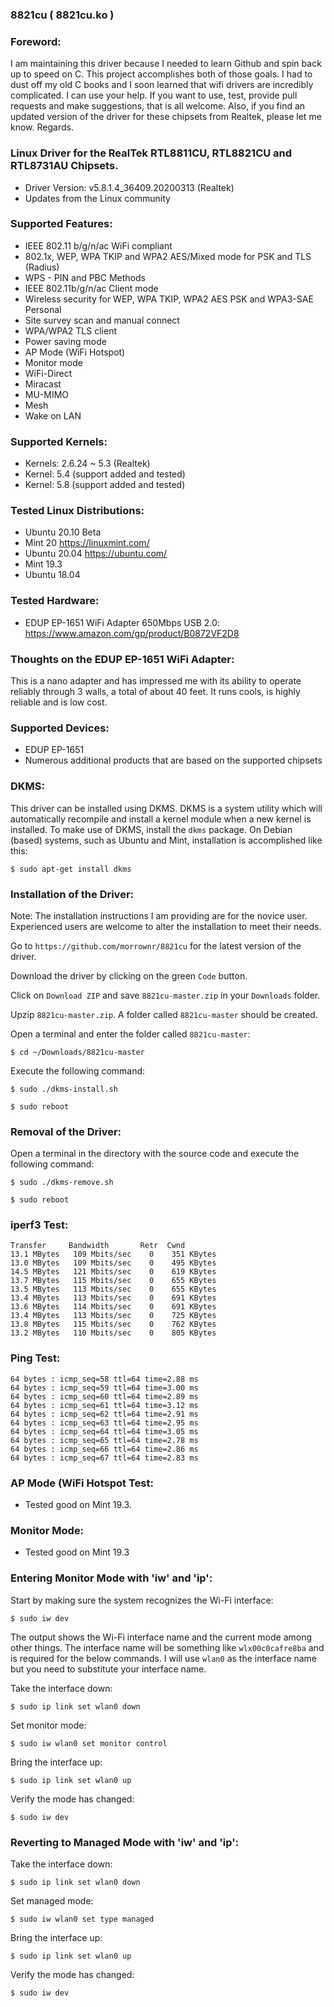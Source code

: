 ### 8821cu ( 8821cu.ko )

### Foreword:

I am maintaining this driver because I needed to learn Github and spin
back up to speed on C. This project accomplishes both of those goals. I
had to dust off my old C books and I soon learned that wifi drivers are
incredibly complicated. I can use your help. If you want to use, test,
provide pull requests and make suggestions, that is all welcome. Also,
if you find an updated version of the driver for these chipsets from
Realtek, please let me know. Regards.

### Linux Driver for the RealTek RTL8811CU, RTL8821CU and RTL8731AU Chipsets.

- Driver Version: v5.8.1.4_36409.20200313 (Realtek)
- Updates from the Linux community

### Supported Features:

- IEEE 802.11 b/g/n/ac WiFi compliant
- 802.1x, WEP, WPA TKIP and WPA2 AES/Mixed mode for PSK and TLS (Radius)
- WPS - PIN and PBC Methods
- IEEE 802.11b/g/n/ac Client mode
- Wireless security for WEP, WPA TKIP, WPA2 AES PSK and WPA3-SAE Personal
- Site survey scan and manual connect
- WPA/WPA2 TLS client
- Power saving mode
- AP Mode (WiFi Hotspot)
- Monitor mode
- WiFi-Direct
- Miracast
- MU-MIMO
- Mesh
- Wake on LAN

### Supported Kernels:

- Kernels: 2.6.24 ~ 5.3 (Realtek)
- Kernel:  5.4 (support added and tested)
- Kernel:  5.8 (support added and tested)

### Tested Linux Distributions:

- Ubuntu 20.10 Beta
- Mint 20 			https://linuxmint.com/
- Ubuntu 20.04 		https://ubuntu.com/
- Mint 19.3
- Ubuntu 18.04

### Tested Hardware:

- EDUP EP-1651 WiFi Adapter 650Mbps USB 2.0:  https://www.amazon.com/gp/product/B0872VF2D8

### Thoughts on the EDUP EP-1651 WiFi Adapter:

This is a nano adapter and has impressed me with its ability to operate reliably through 3 walls, a total of about 40 feet. It runs cools, is highly reliable and is low cost.

### Supported Devices:

* EDUP EP-1651
* Numerous additional products that are based on the supported chipsets

### DKMS:
This driver can be installed using DKMS. DKMS is a system utility which will automatically recompile and install a kernel module when a new kernel is installed. To make use of DKMS, install the `dkms` package. On Debian (based) systems, such as Ubuntu and Mint, installation is accomplished like this:
```
$ sudo apt-get install dkms
```

### Installation of the Driver:

Note: The installation instructions I am providing are for the novice user. Experienced users are welcome to alter the installation to meet their needs.

Go to `https://github.com/morrownr/8821cu` for the latest version of the driver.

Download the driver by clicking on the green `Code` button.

Click on `Download ZIP` and save `8821cu-master.zip` in your `Downloads` folder.

Upzip `8821cu-master.zip`. A folder called `8821cu-master` should be created.

Open a terminal and enter the folder called `8821cu-master`:

```
$ cd ~/Downloads/8821cu-master
```

Execute the following command:
```
$ sudo ./dkms-install.sh
```
```
$ sudo reboot
```
### Removal of the Driver:

Open a terminal in the directory with the source code and execute the following command:
```
$ sudo ./dkms-remove.sh
```
```
$ sudo reboot
```

### iperf3 Test:

```
Transfer     Bandwidth       Retr  Cwnd
13.1 MBytes   109 Mbits/sec    0    351 KBytes
13.0 MBytes   109 Mbits/sec    0    495 KBytes
14.5 MBytes   121 Mbits/sec    0    619 KBytes
13.7 MBytes   115 Mbits/sec    0    655 KBytes
13.5 MBytes   113 Mbits/sec    0    655 KBytes
13.4 MBytes   113 Mbits/sec    0    691 KBytes
13.6 MBytes   114 Mbits/sec    0    691 KBytes
13.4 MBytes   113 Mbits/sec    0    725 KBytes
13.8 MBytes   115 Mbits/sec    0    762 KBytes
13.2 MBytes   110 Mbits/sec    0    805 KBytes
```

### Ping Test:

```
64 bytes : icmp_seq=58 ttl=64 time=2.88 ms
64 bytes : icmp_seq=59 ttl=64 time=3.00 ms
64 bytes : icmp_seq=60 ttl=64 time=2.89 ms
64 bytes : icmp_seq=61 ttl=64 time=3.12 ms
64 bytes : icmp_seq=62 ttl=64 time=2.91 ms
64 bytes : icmp_seq=63 ttl=64 time=2.95 ms
64 bytes : icmp_seq=64 ttl=64 time=3.05 ms
64 bytes : icmp_seq=65 ttl=64 time=2.78 ms
64 bytes : icmp_seq=66 ttl=64 time=2.86 ms
64 bytes : icmp_seq=67 ttl=64 time=2.83 ms

```

### AP Mode (WiFi Hotspot Test:

- Tested good on Mint 19.3.

### Monitor Mode:

- Tested good on Mint 19.3

### Entering Monitor Mode with 'iw' and 'ip':
Start by making sure the system recognizes the Wi-Fi interface:
```
$ sudo iw dev
```

The output shows the Wi-Fi interface name and the current mode among other things. The interface name will be something like `wlx00c0cafre8ba` and is required for the below commands. I will use `wlan0` as the interface name but you need to substitute your interface name.

Take the interface down:
```
$ sudo ip link set wlan0 down
```

Set monitor mode:
```
$ sudo iw wlan0 set monitor control
```

Bring the interface up:
```
$ sudo ip link set wlan0 up
```

Verify the mode has changed:
```
$ sudo iw dev
```

### Reverting to Managed Mode with 'iw' and 'ip':

Take the interface down:
```
$ sudo ip link set wlan0 down
```

Set managed mode:
```
$ sudo iw wlan0 set type managed
```

Bring the interface up:
```
$ sudo ip link set wlan0 up
```

Verify the mode has changed:
```
$ sudo iw dev
```

